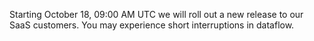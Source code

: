 Starting October 18, 09:00 AM UTC we will roll out a new release to our SaaS customers. You may experience short interruptions in dataflow.
